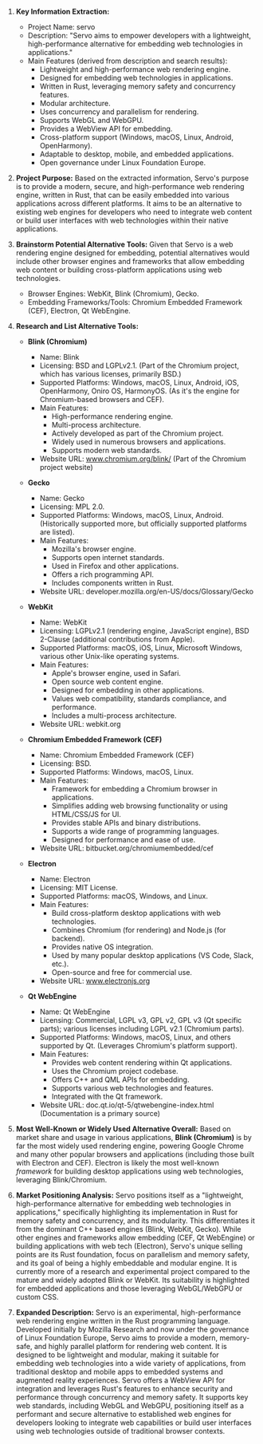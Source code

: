 1.  **Key Information Extraction:**
    *   Project Name: servo
    *   Description: "Servo aims to empower developers with a lightweight, high-performance alternative for embedding web technologies in applications."
    *   Main Features (derived from description and search results):
        *   Lightweight and high-performance web rendering engine.
        *   Designed for embedding web technologies in applications.
        *   Written in Rust, leveraging memory safety and concurrency features.
        *   Modular architecture.
        *   Uses concurrency and parallelism for rendering.
        *   Supports WebGL and WebGPU.
        *   Provides a WebView API for embedding.
        *   Cross-platform support (Windows, macOS, Linux, Android, OpenHarmony).
        *   Adaptable to desktop, mobile, and embedded applications.
        *   Open governance under Linux Foundation Europe.

2.  **Project Purpose:**
    Based on the extracted information, Servo's purpose is to provide a modern, secure, and high-performance web rendering engine, written in Rust, that can be easily embedded into various applications across different platforms. It aims to be an alternative to existing web engines for developers who need to integrate web content or build user interfaces with web technologies within their native applications.

3.  **Brainstorm Potential Alternative Tools:**
    Given that Servo is a web rendering engine designed for embedding, potential alternatives would include other browser engines and frameworks that allow embedding web content or building cross-platform applications using web technologies.
    *   Browser Engines: WebKit, Blink (Chromium), Gecko.
    *   Embedding Frameworks/Tools: Chromium Embedded Framework (CEF), Electron, Qt WebEngine.

4.  **Research and List Alternative Tools:**

    *   **Blink (Chromium)**
        *   Name: Blink
        *   Licensing: BSD and LGPLv2.1. (Part of the Chromium project, which has various licenses, primarily BSD.)
        *   Supported Platforms: Windows, macOS, Linux, Android, iOS, OpenHarmony, Oniro OS, HarmonyOS. (As it's the engine for Chromium-based browsers and CEF).
        *   Main Features:
            *   High-performance rendering engine.
            *   Multi-process architecture.
            *   Actively developed as part of the Chromium project.
            *   Widely used in numerous browsers and applications.
            *   Supports modern web standards.
        *   Website URL: www.chromium.org/blink/ (Part of the Chromium project website)

    *   **Gecko**
        *   Name: Gecko
        *   Licensing: MPL 2.0.
        *   Supported Platforms: Windows, macOS, Linux, Android. (Historically supported more, but officially supported platforms are listed).
        *   Main Features:
            *   Mozilla's browser engine.
            *   Supports open internet standards.
            *   Used in Firefox and other applications.
            *   Offers a rich programming API.
            *   Includes components written in Rust.
        *   Website URL: developer.mozilla.org/en-US/docs/Glossary/Gecko

    *   **WebKit**
        *   Name: WebKit
        *   Licensing: LGPLv2.1 (rendering engine, JavaScript engine), BSD 2-Clause (additional contributions from Apple).
        *   Supported Platforms: macOS, iOS, Linux, Microsoft Windows, various other Unix-like operating systems.
        *   Main Features:
            *   Apple's browser engine, used in Safari.
            *   Open source web content engine.
            *   Designed for embedding in other applications.
            *   Values web compatibility, standards compliance, and performance.
            *   Includes a multi-process architecture.
        *   Website URL: webkit.org

    *   **Chromium Embedded Framework (CEF)**
        *   Name: Chromium Embedded Framework (CEF)
        *   Licensing: BSD.
        *   Supported Platforms: Windows, macOS, Linux.
        *   Main Features:
            *   Framework for embedding a Chromium browser in applications.
            *   Simplifies adding web browsing functionality or using HTML/CSS/JS for UI.
            *   Provides stable APIs and binary distributions.
            *   Supports a wide range of programming languages.
            *   Designed for performance and ease of use.
        *   Website URL: bitbucket.org/chromiumembedded/cef

    *   **Electron**
        *   Name: Electron
        *   Licensing: MIT License.
        *   Supported Platforms: macOS, Windows, and Linux.
        *   Main Features:
            *   Build cross-platform desktop applications with web technologies.
            *   Combines Chromium (for rendering) and Node.js (for backend).
            *   Provides native OS integration.
            *   Used by many popular desktop applications (VS Code, Slack, etc.).
            *   Open-source and free for commercial use.
        *   Website URL: www.electronjs.org

    *   **Qt WebEngine**
        *   Name: Qt WebEngine
        *   Licensing: Commercial, LGPL v3, GPL v2, GPL v3 (Qt specific parts); various licenses including LGPL v2.1 (Chromium parts).
        *   Supported Platforms: Windows, macOS, Linux, and others supported by Qt. (Leverages Chromium's platform support).
        *   Main Features:
            *   Provides web content rendering within Qt applications.
            *   Uses the Chromium project codebase.
            *   Offers C++ and QML APIs for embedding.
            *   Supports various web technologies and features.
            *   Integrated with the Qt framework.
        *   Website URL: doc.qt.io/qt-5/qtwebengine-index.html (Documentation is a primary source)

5.  **Most Well-Known or Widely Used Alternative Overall:**
    Based on market share and usage in various applications, **Blink (Chromium)** is by far the most widely used rendering engine, powering Google Chrome and many other popular browsers and applications (including those built with Electron and CEF). Electron is likely the most well-known *framework* for building desktop applications using web technologies, leveraging Blink/Chromium.

6.  **Market Positioning Analysis:**
    Servo positions itself as a "lightweight, high-performance alternative for embedding web technologies in applications," specifically highlighting its implementation in Rust for memory safety and concurrency, and its modularity. This differentiates it from the dominant C++ based engines (Blink, WebKit, Gecko). While other engines and frameworks allow embedding (CEF, Qt WebEngine) or building applications with web tech (Electron), Servo's unique selling points are its Rust foundation, focus on parallelism and memory safety, and its goal of being a highly embeddable and modular engine. It is currently more of a research and experimental project compared to the mature and widely adopted Blink or WebKit. Its suitability is highlighted for embedded applications and those leveraging WebGL/WebGPU or custom CSS.

7.  **Expanded Description:**
    Servo is an experimental, high-performance web rendering engine written in the Rust programming language. Developed initially by Mozilla Research and now under the governance of Linux Foundation Europe, Servo aims to provide a modern, memory-safe, and highly parallel platform for rendering web content. It is designed to be lightweight and modular, making it suitable for embedding web technologies into a wide variety of applications, from traditional desktop and mobile apps to embedded systems and augmented reality experiences. Servo offers a WebView API for integration and leverages Rust's features to enhance security and performance through concurrency and memory safety. It supports key web standards, including WebGL and WebGPU, positioning itself as a performant and secure alternative to established web engines for developers looking to integrate web capabilities or build user interfaces using web technologies outside of traditional browser contexts.
